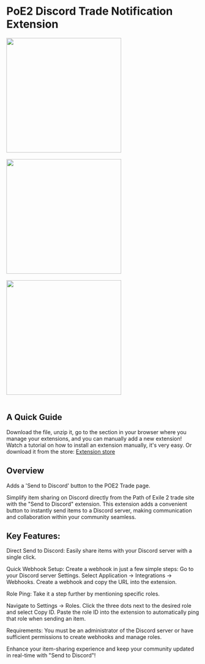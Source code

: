 ﻿# PoE2 Discord Trade Notification Extension
 
<img src="https://github.com/LorenzoDv/poe2-trade-discord-notification/blob/main/img/1.png" width = "300"> <br/><br/>
<img src="https://github.com/LorenzoDv/poe2-trade-discord-notification/blob/main/img/4.png" width = "300"> <br/><br/>
<img src="https://github.com/LorenzoDv/poe2-trade-discord-notification/blob/main/img/5.png" width = "300"> <br/><br/>

## A Quick Guide

Download the file, unzip it, go to the section in your browser where you manage your extensions, and you can manually add a new extension! Watch a tutorial on how to install an extension manually, it's very easy.
Or download it from the store: <a href="https://chromewebstore.google.com/detail/poe2-trade-notification-d/nhoepgdimjnhkmcboffifdgofjaliill?hl=en&utm_source=ext_sidebar">Extension store</a>

## Overview
Adds a 'Send to Discord' button to the POE2 Trade page.

Simplify item sharing on Discord directly from the Path of Exile 2 trade site with the "Send to Discord" extension. This extension adds a convenient button to instantly send items to a Discord server, making communication and collaboration within your community seamless.

## Key Features:
Direct Send to Discord: Easily share items with your Discord server with a single click.

Quick Webhook Setup: Create a webhook in just a few simple steps:
Go to your Discord server Settings.
Select Application -> Integrations -> Webhooks.
Create a webhook and copy the URL into the extension.

Role Ping: Take it a step further by mentioning specific roles.

Navigate to Settings -> Roles.
Click the three dots next to the desired role and select Copy ID.
Paste the role ID into the extension to automatically ping that role when sending an item.

Requirements:
You must be an administrator of the Discord server or have sufficient permissions to create webhooks and manage roles.

Enhance your item-sharing experience and keep your community updated in real-time with "Send to Discord"!
